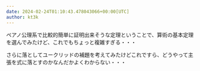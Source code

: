 ```yaml
---
date: 2024-02-24T01:10:43.478043066+00:00[UTC]
author: kt3k
---
```

ペアノ公理系で比較的簡単に証明出来そうな定理ということで、算術の基本定理を選んでみたけど、これでもちょっと複雑すぎる・・・

さらに落としてユークリッドの補題を考えてみたけどこれですら、どうやって主張を式に落とすのかなんだかよくわからない・・・
